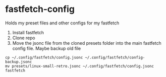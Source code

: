 # fastfetch-config

Holds my preset files and other configs for my fastfetch

1. Install fastfetch
2. Clone repo
3. Move the jsonc file from the cloned presets folder into the main fastfetch config file. Maybe backup old file

```
cp ~/.config/fastfetch/config.jsonc ~/.config/fastfetch/config-backup.jsonc
mv presets/linux-small-retro.jsonc ~/.config/fastfetch/config.jsonc
fastfetch
```
